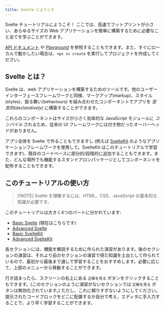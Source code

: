 ```yaml
---
title: Svelte にようこそ
---
```


Svelte チュートリアルにようこそ！ ここでは、高速でフットプリントが小さい、あらゆるサイズの Web アプリケーションを簡単に構築するために必要なこと全てを学ぶことができます。

[API ドキュメント](/docs) や [Playground](/playground) を参照することもできます。また、すぐにローカルで動かしたい場合は、`npx sv create` を実行してプロジェクトを作成してください。

## Svelte とは？ <!--What-is-Svelte-->

Svelte は、web アプリケーションを構築するためのツールです。他のユーザーインターフェースフレームワークと同様、マークアップ(markup)、スタイル(styles)、振る舞い(behaviours) を組み合わせたコンポーネントでアプリを _宣言的(declaratively)_ に構築することができます。

これらのコンポーネントはサイズが小さく効率的な JavaScript モジュールに _コンパイル_ されるため、従来の UI フレームワークには付き物だったオーバーヘッドがありません。

アプリ全体を Svelte で作ることもできますし (例えば [SvelteKit](/docs/kit) のようなアプリケーションフレームワークを使用して。SvelteKit はこのチュートリアルで学習できます)、既存のコードベースに部分的/段階的に追加することもできます。また、どんな場所でも機能するスタンドアロンパッケージとしてコンポーネントを配布することもできます。

## このチュートリアルの使い方 <!--How-to-use-this-tutorial-->

> [!NOTE] Svelte を理解するには、HTML、CSS、JavaScript の基本的な知識が必要です。

このチュートリアルは大きく4つのパートに分かれています:

- [Basic Svelte](/tutorial/svelte/welcome-to-svelte) (現在はこちらです)
- [Advanced Svelte](/tutorial/svelte/tweens)
- [Basic SvelteKit](/tutorial/kit/introducing-sveltekit)
- [Advanced SvelteKit](/tutorial/kit/optional-params)

各セクションには、機能を解説するために作られた演習があります。後のセクションの演習は、それより前のセクションの演習で得た知識を土台として作られているので、最初から最後まで通しで学習することをおすすめします。必要に応じて、上部のメニューから移動することができます。

行き詰まったら、スクリーンの右上にある `正解を見る` ボタンをクリックすることもできます。(このセクションのように演習がないセクションでは `正解を見る` ボタンは無効化されています。) ただし、これに頼りすぎないようにしてください。提示されたコードブロックをどこに配置するか自分で考え、エディタに手入力することで、より早く学習することができます。
